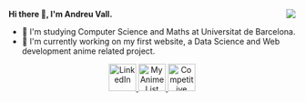 <p>
  <b>Hi there 👋, I'm Andreu Vall.</b>
  <a href="https://github.com/anuraghazra/github-readme-stats">
    <img align="right" src="https://github-readme-stats-one-bice.vercel.app/api/top-langs/?username=andreu-vall&layout=compact&hide=css,scss,ActionScript,Makefile&langs_count=16&theme=react&hide_border=true&custom_title=Languages%20Used%20(By%20File%20Size)&role=OWNER,ORGANIZATION_MEMBER,COLLABORATOR">
  </a>
</p>



- 🔭 I'm studying Computer Science and Maths at Universitat de Barcelona.
- 🌱 I'm currently working on my first website, a Data Science and Web development anime related project.

<p align="center">
  <a href="https://www.linkedin.com/in/andreu-vall/">
    <img src="https://static-exp1.licdn.com/sc/h/eahiplrwoq61f4uan012ia17i" alt="LinkedIn" height=48>
  </a>
  <a href="https://myanimelist.net/profile/andreu_vall">
    <img src="https://cdn.myanimelist.net/images/favicon.ico" alt="MyAnimeList" height=48>
  </a>
  <a href="https://clist.by/coder/D3structor/">
    <img src="https://img.icons8.com/external-tal-revivo-shadow-tal-revivo/48/000000/external-codeforces-programming-competitions-and-contests-programming-community-logo-shadow-tal-revivo.png" alt="Competitive Programming" height=48>
  </a>
</p>

<!--p align="left"> <img src="https://komarev.com/ghpvc/?username=andreu-vall&label=Profile%20views&color=0e75b6&style=flat" alt="xvxnoah" /> </p-->

<!--p> 
  <a href="https://github.com/anuraghazra/github-readme-stats">
      <img src="https://github-readme-stats.vercel.app/api?username=andreu-vall&show_icons=true&theme=react&hide=issues">
  </a>
  <a href="https://github.com/anuraghazra/github-readme-stats">
      <img src="https://github-readme-streak-stats.herokuapp.com/?user=andreu-vall&theme=react">
  </a>
</p-->




<!--
**andreuvallhernandez/andreuvallhernandez** is a ✨ _special_ ✨ repository because its `README.md` (this file) appears on your GitHub profile.

[![Top Langs](https://github-readme-stats.vercel.app/api/top-langs/?username=andreu-vall&theme=dark)](https://github.com/anuraghazra/github-readme-stats)

[<img src='https://img.icons8.com/fluency/48/000000/linkedin.png' alt='linkedin'>](https://www.linkedin.com/in/andreu-vall/)
[<img src='https://img.icons8.com/external-tal-revivo-shadow-tal-revivo/48/000000/external-codeforces-programming-competitions-and-contests-programming-community-logo-shadow-tal-revivo.png' alt='competitive-programming'>](https://clist.by/coder/D3structor/)
[<img src='https://codeforces.org/s/99129/apple-icon-114x114.png' alt='competitive-programming' height=48>](https://clist.by/coder/D3structor/)

Here are some ideas to get you started:

- 🔭 I’m currently working on ...
- 🌱 I’m currently learning ...
- 👯 I’m looking to collaborate on ...
- 🤔 I’m looking for help with ...
- 💬 Ask me about ...
- 📫 How to reach me: ...
- 😄 Pronouns: ...
- ⚡ Fun fact: ...

<a href="https://github.com/anuraghazra/github-readme-stats">
  <img align="right" src="https://github-readme-stats.vercel.app/api/top-langs/?username=andreu-vall&theme=react">
</a>


[![GitHub Trends SVG](https://api.githubtrends.io/user/svg/andreu_vall/langs)](https://githubtrends.io)


-->





